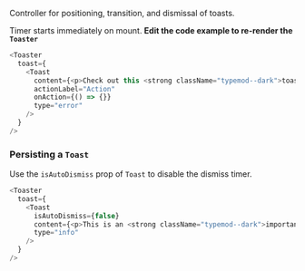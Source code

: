 Controller for positioning, transition, and dismissal of toasts.

Timer starts immediately on mount.
**Edit the code example to re-render the `Toaster`**

```js
<Toaster
  toast={
    <Toast
      content={<p>Check out this <strong className="typemod--dark">toast</strong></p>}
      actionLabel="Action"
      onAction={() => {}}
      type="error"
    />
  }
/>
```

### Persisting a `Toast`

Use the `isAutoDismiss` prop of `Toast` to disable the dismiss timer.

```js
<Toaster
  toast={
    <Toast
      isAutoDismiss={false}
      content={<p>This is an <strong className="typemod--dark">important message</strong> that doesn't go away until a user dismisses it with the close button</p>}
      type="info"
    />
  }
/>
```
